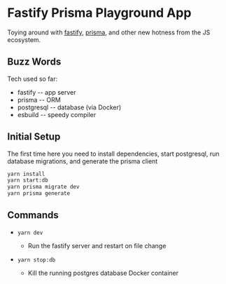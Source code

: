 # Fastify Prisma Playground App

Toying around with [fastify](https://www.fastify.io/), [prisma](https://www.prisma.io), and other new hotness from the JS ecosystem.

## Buzz Words

Tech used so far:

- fastify -- app server
- prisma -- ORM
- postgresql -- database (via Docker)
- esbuild -- speedy compiler

## Initial Setup

The first time here you need to install dependencies, start postgresql, run database migrations, and generate the prisma client

```sh
yarn install
yarn start:db
yarn prisma migrate dev
yarn prisma generate
```

## Commands

- `yarn dev`

  - Run the fastify server and restart on file change

- `yarn stop:db`

  - Kill the running postgres database Docker container
